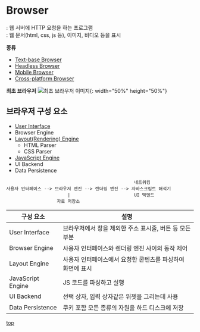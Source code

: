 # Browser
: 웹 서버에 HTTP 요청을 하는 프로그램    
: 웹 문서(html, css, js 등), 이미지, 비디오 등을 표시  


**종류**   
- [Text-base Browser](./browser-text-base.md)
- [Headless Browser](./browser-headless.md)
- [Mobile Browser](./browser-mobile.md)
- [Cross-platform Browser](./browser-cross-platform.md)



**최초 브라우저**
![최초 브라우저 이미지](https://www.w3.org/MarkUp/tims_editor){: width="50%" height="50%"}




## 브라우저 구성 요소

- [User Interface](./UI.md)
- Browser Engine
- [Layout(Rendering) Engine](./Layout-Engine/)
    - HTML Parser
    - CSS Parser
- [JavaScript Engine](./JavaScript-Engine/)
- UI Backend
- Data Persistence


```
                                                네트워킹                           
사용자 인터페이스 --> 브라우저 엔진 --> 렌더링 엔진 --> 자바스크립트 해석기
                       |                        UI 백엔드
                   자료 저장소
```


구성 요소 | 설명
---|---
User Interface    | 브라우저에서 창을 제외한 주소 표시줄, 버튼 등 모든 부분
Browser Engine    | 사용자 인터페이스와 렌더링 엔진 사이의 동작 제어
Layout Engine     | 사용자 인터페이스에서 요청한 콘텐츠를 파싱하여 화면에 표시
JavaScript Engine | JS 코드를 파싱하고 실행  
UI Backend        | 선택 상자, 입력 상자같은 위젯을 그리는데 사용   
Data Persistence  | 쿠키 포함 모든 종류의 자원을 하드 디스크에 저장



[top](#)
